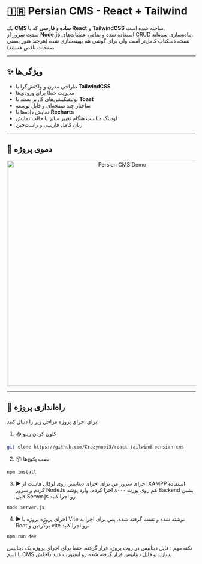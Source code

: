 # 🇮🇷 Persian CMS - React + Tailwind

یک **CMS ساده و فارسی** که با **React** و **TailwindCSS** ساخته شده است.  
سمت سرور از **Node.js** استفاده شده و تمامی عملیات‌های CRUD پیاده‌سازی شده‌اند.  
نسخه دسکتاپ کامل‌تر است ولی برای گوشی هم بهینه‌سازی شده (هرچند هنوز بعضی صفحات ناقص هستند).

---

## ✨ ویژگی‌ها

- طراحی مدرن و واکنش‌گرا با **TailwindCSS**
- مدیریت خطا برای ورودی‌ها
- نوتیفیکیشن‌های کاربر پسند با **Toast**
- ساختار چند صفحه‌ای و قابل توسعه
- نمایش داده‌ها با **Recharts**
- لودینگ مناسب هنگام تغییر سایز یا حالت نمایش
- زبان کامل فارسی و راست‌چین

---

## 📸 دموی پروژه

<div align="center">
<img src="[https://github.com/Crazynooi3/react-tailwind-persian-cms/public/images/DemoImage.png](https://github.com/Crazynooi3/react-tailwind-persian-cms/blob/main/public/images/DemoImage.png)" alt="Persian CMS Demo" width="600">
</div>

---

## 🚀 راه‌اندازی پروژه

برای اجرای پروژه مراحل زیر را دنبال کنید:

1. 📥 کلون کردن ریپو

```bash
git clone https://github.com/Crazynooi3/react-tailwind-persian-cms
```

2. 📦 نصب پکیج‌ها

```bash
npm install
```

3. ▶️ اجرای سرور
   من برای اجرای دیتابیس روی لوکال هاست از XAMPP استفاده کردم و سرور NodeJs هم روی پورت ۸۰۰۰ اجرا کردم. وارد پوشه Backend بشین فایل Server.js رو اجرا کنید

```bash
node server.js
```
4. ▶️ اجرای پروژه
   پروژه با Vite نوشته شده و تست گرفته شده. پس برای اجرا به Root برگردین و vite رو اجرا کنید.
   
```bash
npm run dev
```

نکته مهم : فایل دیتابیس در روت پروژه قرار گرفته. حتما برای اجرای پروژه یک دیتابیس با اسم CMS بسازید و فایل دیتابیس قرار گرفته شده رو ایمپورت کنید داخلش.

